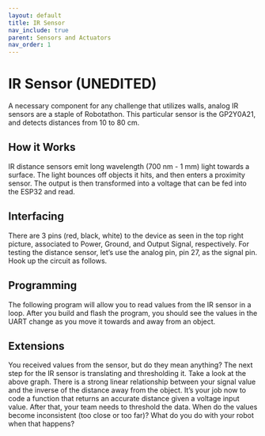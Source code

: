 ```yaml
---
layout: default
title: IR Sensor
nav_include: true
parent: Sensors and Actuators
nav_order: 1
---
```


# IR Sensor (UNEDITED)

A necessary component for any challenge that utilizes walls, analog IR sensors are a staple of Robotathon. This particular sensor is the GP2Y0A21, and detects distances from 10 to 80 cm.

## How it Works
IR distance sensors emit long wavelength (700 nm - 1 mm) light towards a surface. The light bounces off objects it hits, and then enters a proximity sensor. The output is then transformed into a voltage that can be fed into the ESP32 and read.

## Interfacing
There are 3 pins (red, black, white) to the device as seen in the top right picture, associated to Power, Ground, and Output Signal, respectively. For testing the distance sensor, let’s use the analog pin, pin 27,  as the signal pin. Hook up the circuit as follows.

## Programming 
The following program will allow you to read values from the IR sensor in a loop. After you build and flash the program, you should see the values in the UART change as you move it towards and away from an object.

## Extensions
You received values from the sensor, but do they mean anything? The next step for the IR sensor is translating and thresholding it. Take a look at the above graph. There is a strong linear relationship between your signal value and the inverse of the distance away from the object. It’s your job now to code a function that returns an accurate distance given a voltage input value. After that, your team needs to threshold the data. When do the values become inconsistent (too close or too far)? What do you do with your robot when that happens?